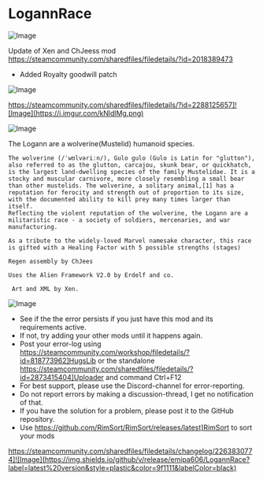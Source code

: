 # LogannRace

![Image](https://i.imgur.com/buuPQel.png)

Update of Xen and ChJeess mod
https://steamcommunity.com/sharedfiles/filedetails/?id=2018389473

- Added Royalty goodwill patch

![Image](https://i.imgur.com/KFjAmff.png)


https://steamcommunity.com/sharedfiles/filedetails/?id=2288125657]![Image](https://i.imgur.com/kNldlMg.png)

	
![Image](https://i.imgur.com/Z4GOv8H.png)


The Logann are a wolverine(Mustelid) humanoid species.
	 
	The wolverine (/ˈwʊlvəriːn/), Gulo gulo (Gulo is Latin for "glutton"), also referred to as the glutton, carcajou, skunk bear, or quickhatch, is the largest land-dwelling species of the family Mustelidae. It is a stocky and muscular carnivore, more closely resembling a small bear than other mustelids. The wolverine, a solitary animal,[1] has a reputation for ferocity and strength out of proportion to its size, with the documented ability to kill prey many times larger than itself.
	Reflecting the violent reputation of the wolverine, the Logann are a militaristic race - a society of soldiers, mercenaries, and war manufacturing.

	As a tribute to the widely-loved Marvel namesake character, this race is gifted with a Healing Factor with 5 possible strengths (stages)

	Regen assembly by ChJees

	Uses the Alien Framework V2.0 by Erdelf and co.
	 
	 Art and XML by Xen.


![Image](https://i.imgur.com/PwoNOj4.png)



-  See if the the error persists if you just have this mod and its requirements active.
-  If not, try adding your other mods until it happens again.
-  Post your error-log using https://steamcommunity.com/workshop/filedetails/?id=818773962]HugsLib or the standalone https://steamcommunity.com/sharedfiles/filedetails/?id=2873415404]Uploader and command Ctrl+F12
-  For best support, please use the Discord-channel for error-reporting.
-  Do not report errors by making a discussion-thread, I get no notification of that.
-  If you have the solution for a problem, please post it to the GitHub repository.
-  Use https://github.com/RimSort/RimSort/releases/latest]RimSort to sort your mods



https://steamcommunity.com/sharedfiles/filedetails/changelog/2263830774]![Image](https://img.shields.io/github/v/release/emipa606/LogannRace?label=latest%20version&style=plastic&color=9f1111&labelColor=black)

